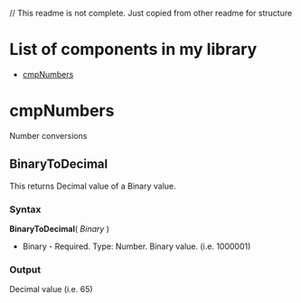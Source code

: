 // This readme is not complete. Just copied from other readme for structure

# List of components in my library

- [cmpNumbers](https://github.com/yourekittenme/powerapps-custom-functions/tree/main/custom_functions_woong#cmpNumbers)

# cmpNumbers

Number conversions

## BinaryToDecimal
This returns Decimal value of a Binary value.

### Syntax

**BinaryToDecimal**( *Binary* )

- Binary - Required. Type: Number. Binary value. (i.e. 1000001)

### Output

Decimal value (i.e. 65)
